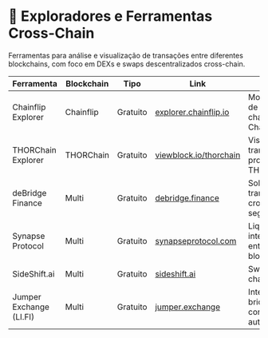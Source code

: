 # 🌉 Exploradores e Ferramentas Cross-Chain

Ferramentas para análise e visualização de transações entre diferentes blockchains, com foco em DEXs e swaps descentralizados cross-chain.

| Ferramenta           | Blockchain     | Tipo       | Link                                       | Descrição |
|----------------------|----------------|------------|--------------------------------------------|-----------|
| Chainflip Explorer   | Chainflip      | Gratuito   | [explorer.chainflip.io](https://explorer.chainflip.io) | Monitoramento de swaps cross-chain via Chainflip. |
| THORChain Explorer   | THORChain      | Gratuito   | [viewblock.io/thorchain](https://viewblock.io/thorchain) | Visualização de transações via protocolo THORChain. |
| deBridge Finance     | Multi          | Gratuito   | [debridge.finance](https://debridge.finance) | Solução para transferências cross-chain seguras. |
| Synapse Protocol     | Multi          | Gratuito   | [synapseprotocol.com](https://synapseprotocol.com) | Liquidez e interoperabilidade entre blockchains. |
| SideShift.ai         | Multi          | Gratuito   | [sideshift.ai](https://sideshift.ai) | Swaps cross-chain sem KYC. |
| Jumper Exchange (LI.FI) | Multi       | Gratuito   | [jumper.exchange](https://jumper.exchange) | Integra diversas bridges e DEXs com roteamento automatizado. |
